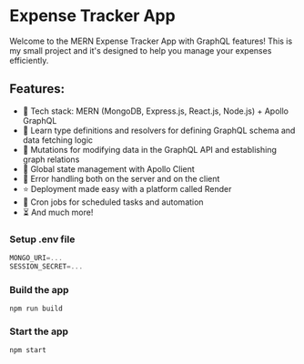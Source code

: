 # Expense Tracker App 

Welcome to the MERN Expense Tracker App with GraphQL features! This is my small project and it's designed to help you manage your expenses efficiently.

## Features:

-   🌟 Tech stack: MERN (MongoDB, Express.js, React.js, Node.js) + Apollo GraphQL
-   📝 Learn type definitions and resolvers for defining GraphQL schema and data fetching logic
-   🔄 Mutations for modifying data in the GraphQL API and establishing graph relations
-   🚀 Global state management with Apollo Client
-   🐞 Error handling both on the server and on the client
-   ⭐ Deployment made easy with a platform called Render
-   👾 Cron jobs for scheduled tasks and automation
-   ⏳ And much more!

### Setup .env file

```js
MONGO_URI=...
SESSION_SECRET=...
```

### Build the app

```shell
npm run build
```

### Start the app

```shell
npm start
```